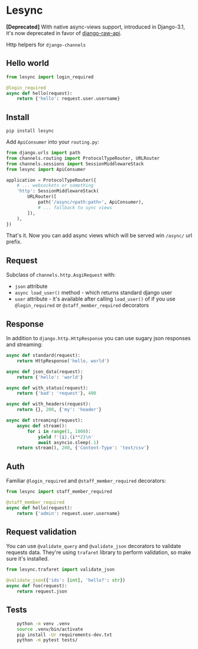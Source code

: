 Lesync
======

**[Deprecated]** With native async-views support, introduced in Django-3.1,
it's now deprecated in favor of [django-raw-api](https://github.com/imbolc/django-raw-api).

Http helpers for `django-channels`

Hello world
-----------
```python
from lesync import login_required

@login_required
async def hello(request):
    return {'hello': request.user.username}
```

Install
-------

    pip install lesync

Add `ApiConsumer` into your `routing.py`:

```python
from django.urls import path
from channels.routing import ProtocolTypeRouter, URLRouter
from channels.sessions import SessionMiddlewareStack
from lesync import ApiConsumer

application = ProtocolTypeRouter({
    # ... websockets or something
    'http': SessionMiddlewareStack(
        URLRouter([
            path('/async/<path:path>', ApiConsumer),
            # ... fallback to sync views
        ]),
    ),
})
```

That's it. Now you can add async views which will be served win `/async/` url
prefix.


Request
-------
Subclass of `channels.http.AsgiRequest` with:

- `json` attribute
- `async load_user()` method - which returns standard django user
- `user` attribute - it's available after calling `load_user()` of if you use
    `@login_required` or `@staff_member_required` decorators


Response
--------
In addition to `django.http.HttpResponse`
you can use sugary json responses and streaming:

```python
async def standard(request):
    return HttpResponse('hello, world')

async def json_data(request):
    return {'hello': 'world'}

async def with_status(request):
    return {'bad': 'request'}, 400

async def with_headers(request):
    return {}, 200, {'my': 'header'}

async def streaming(request):
    async def stream():
        for i in range(1, 1000):
            yield f'{i},{i**2}\n'
            await asyncio.sleep(.1)
    return stream(), 200, {'Content-Type': 'text/csv'}
```


Auth
----
Familiar `@login_required` and `@staff_member_required` decorators:

```python
from lesync import staff_member_required

@staff_member_required
async def hello(request):
    return {'admin': request.user.username}
```


Request validation
------------------
You can use `@validate_query` and `@validate_json` decorators
to validate requests data. They're using `trafaret` library to perform
validation, so make sure it's installed.

```python
from lesync.trafaret import validate_json

@validate_json({'ids': [int], 'hello?': str})
async def foo(request):
    return request.json
```


Tests
-----
```bash
    python -m venv .venv
    source .venv/bin/activate
    pip install -Ur requirements-dev.txt
    python -m pytest tests/
```
